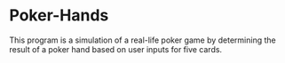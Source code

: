 # **Poker-Hands**

This program is a simulation of a real-life poker game by determining the result of a poker hand based on user inputs for five cards.
